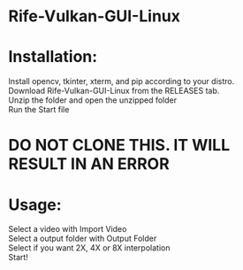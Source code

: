 # Rife-Vulkan-GUI-Linux
# Installation: <br>
Install  opencv,  tkinter, xterm, and pip according to your distro. <br>
Download Rife-Vulkan-GUI-Linux from the RELEASES tab.  <br>
Unzip the folder and open the unzipped folder<br>
Run the Start file 
<br>

# DO NOT CLONE THIS. IT WILL RESULT IN AN ERROR <br>

# Usage: <br>
Select a video with Import Video<br>
Select a output folder with Output Folder<br>
Select if you want 2X, 4X or 8X interpolation<br>
Start!
